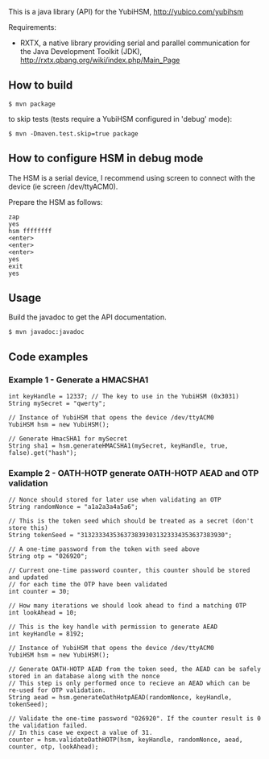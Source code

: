 This is a java library (API) for the YubiHSM, http://yubico.com/yubihsm

Requirements:
- RXTX, a native library providing serial and parallel communication for the Java Development Toolkit (JDK),
  http://rxtx.qbang.org/wiki/index.php/Main_Page

## How to build

    $ mvn package

to skip tests (tests require a YubiHSM configured in 'debug' mode):

    $ mvn -Dmaven.test.skip=true package

## How to configure HSM in debug mode
The HSM is a serial device, I recommend using screen to connect with the device (ie screen /dev/ttyACM0).

Prepare the HSM as follows:

    zap
    yes
    hsm ffffffff
    <enter>
    <enter>
    <enter>
    yes
    exit
    yes

## Usage

Build the javadoc to get the API documentation.

    $ mvn javadoc:javadoc


## Code examples

### Example 1 - Generate a HMACSHA1

    int keyHandle = 12337; // The key to use in the YubiHSM (0x3031)
    String mySecret = "qwerty";

    // Instance of YubiHSM that opens the device /dev/ttyACM0
    YubiHSM hsm = new YubiHSM();

    // Generate HmacSHA1 for mySecret
    String sha1 = hsm.generateHMACSHA1(mySecret, keyHandle, true, false).get("hash");


### Example 2 - OATH-HOTP generate OATH-HOTP AEAD and OTP validation

    // Nonce should stored for later use when validating an OTP
    String randomNonce = "a1a2a3a4a5a6";

    // This is the token seed which should be treated as a secret (don't store this)
    String tokenSeed = "3132333435363738393031323334353637383930";

    // A one-time password from the token with seed above
    String otp = "026920";

    // Current one-time password counter, this counter should be stored and updated
    // for each time the OTP have been validated
    int counter = 30;

    // How many iterations we should look ahead to find a matching OTP
    int lookAhead = 10;

    // This is the key handle with permission to generate AEAD
    int keyHandle = 8192;

    // Instance of YubiHSM that opens the device /dev/ttyACM0
    YubiHSM hsm = new YubiHSM();

    // Generate OATH-HOTP AEAD from the token seed, the AEAD can be safely stored in an database along with the nonce
    // This step is only performed once to recieve an AEAD which can be re-used for OTP validation.
    String aead = hsm.generateOathHotpAEAD(randomNonce, keyHandle, tokenSeed);

    // Validate the one-time password "026920". If the counter result is 0 the validation failed.
    // In this case we expect a value of 31.
    counter = hsm.validateOathHOTP(hsm, keyHandle, randomNonce, aead, counter, otp, lookAhead);
